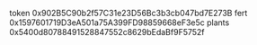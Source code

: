 token 0x902B5C90b2f57C31e23D56Bc3b3cb047bd7E273B
fert 0x1597601719D3eA501a75A399FD98859668eF3e5c
plants 0x5400d80788491528847552c8629bEdaBf9F5752f
